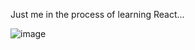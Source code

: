Just me in the process of learning React...


![image](https://github.com/troyporter/learn-react-game-hub/assets/1162790/7147e14e-82d0-4802-a1e5-4967d2607623)
